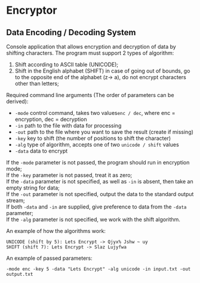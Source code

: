 # Encryptor
## Data Encoding / Decoding System
Console application that allows encryption and decryption of data by shifting characters.
The program must support 2 types of algorithm:
1) Shift according to ASCII table (UNICODE);
2) Shift in the English alphabet (SHIFT) in case of going out of bounds, go to the opposite end of the alphabet (z-> a), do not encrypt characters other than letters;

Required command line arguments (The order of parameters can be derived):

* `-mode` control command, takes two values ​​`enc / dec`, where enc = encryption, dec = decryption
* `-in` path to the file with data for processing
* `-out` path to the file where you want to save the result (create if missing)
* `-key` key to shift (the number of positions to shift the character)
* `-alg` type of algorithm, accepts one of two `unicode / shift` values
* `-data` data to encrypt

If the `-mode` parameter is not passed, the program should run in encryption mode;\
If the `-key` parameter is not passed, treat it as zero;\
If the `-data` parameter is not specified, as well as `-in` is absent, then take an empty string for data;\
If the `-out` parameter is not specified, output the data to the standard output stream;\
If both `-data` and `-in` are supplied, give preference to data from the `-data` parameter;\
If the `-alg` parameter is not specified, we work with the shift algorithm.

An example of how the algorithms work:
```
UNICODE (shift by 5): Lets Encrypt -> Qjyx% Jshw ~ uy
SHIFT (shift 7): Lets Encrypt -> Slaz Lujyfwa
```
An example of passed parameters:
```
-mode enc -key 5 -data "Lets Encrypt" -alg unicode -in input.txt -out output.txt
```